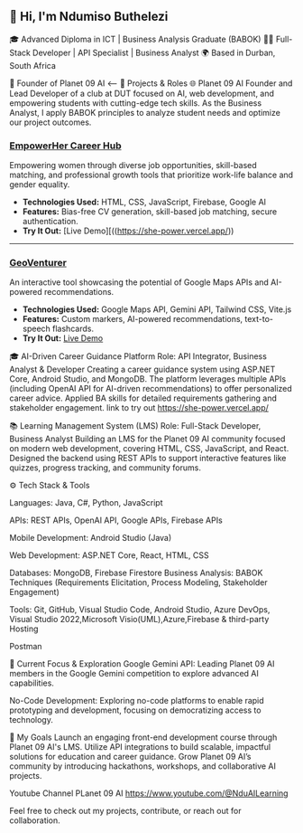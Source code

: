 ## 👋 Hi, I'm Ndumiso Buthelezi
🎓 Advanced Diploma in ICT | Business Analysis Graduate (BABOK)
👨‍💻 Full-Stack Developer | API Specialist | Business Analyst
🌍 Based in Durban, South Africa

📌 Founder of Planet 09 AI
<--
🔭 Projects & Roles
🌐 Planet 09 AI
Founder and Lead Developer of a club at DUT focused on AI, web development, and empowering students with cutting-edge tech skills. As the Business Analyst, I apply BABOK principles to analyze student needs and optimize our project outcomes.

### [EmpowerHer Career Hub]((https://github.com/NdumisoButhelezi/shePower))
Empowering women through diverse job opportunities, skill-based matching, and professional growth tools that prioritize work-life balance and gender equality.

- **Technologies Used:** HTML, CSS, JavaScript, Firebase, Google AI
- **Features:** Bias-free CV generation, skill-based job matching, secure authentication.
- **Try It Out:** [Live Demo][((https://she-power.vercel.app/))

---

### [GeoVenturer]((https://github.com/NdumisoButhelezi/GeoVenturer))
An interactive tool showcasing the potential of Google Maps APIs and AI-powered recommendations.

- **Technologies Used:** Google Maps API, Gemini API, Tailwind CSS, Vite.js
- **Features:** Custom markers, AI-powered recommendations, text-to-speech flashcards.
- **Try It Out:** [Live Demo](https://project-phi-wine.vercel.app)

🎓 AI-Driven Career Guidance Platform
Role: API Integrator, Business Analyst & Developer
Creating a career guidance system using ASP.NET Core, Android Studio, and MongoDB. The platform leverages multiple APIs (including OpenAI API for AI-driven recommendations) to offer personalized career advice. Applied BA skills for detailed requirements gathering and stakeholder engagement. link to try out https://she-power.vercel.app/


📚 Learning Management System (LMS)
Role: Full-Stack Developer, Business Analyst
Building an LMS for the Planet 09 AI community focused on modern web development, covering HTML, CSS, JavaScript, and React. Designed the backend using REST APIs to support interactive features like quizzes, progress tracking, and community forums.

⚙️ Tech Stack & Tools

Languages: Java, C#, Python, JavaScript

APIs: REST APIs, OpenAI API, Google
APIs, Firebase APIs

Mobile Development: Android Studio (Java)

Web Development: ASP.NET Core, React, HTML, CSS

Databases: MongoDB, Firebase Firestore
Business Analysis: BABOK Techniques (Requirements Elicitation, Process Modeling, Stakeholder Engagement)


Tools: Git, GitHub, Visual Studio Code, Android Studio, Azure DevOps, Visual Studio 2022,Microsoft Visio(UML),Azure,Firebase & third-party Hosting 

Postman

🌱 Current Focus & Exploration
Google Gemini API: Leading Planet 09 AI members in the Google Gemini competition to explore advanced AI capabilities.


No-Code Development: Exploring no-code platforms to enable rapid prototyping and development, focusing on democratizing access to technology.


🚀 My Goals
Launch an engaging front-end development course through Planet 09 AI's LMS.
Utilize API integrations to build scalable, impactful solutions for education and career guidance.
Grow Planet 09 AI’s community by introducing hackathons, workshops, and collaborative AI projects.

Youtube Channel PLanet 09 AI https://www.youtube.com/@NduAILearning

Feel free to check out my projects, contribute, or reach out for collaboration. 
